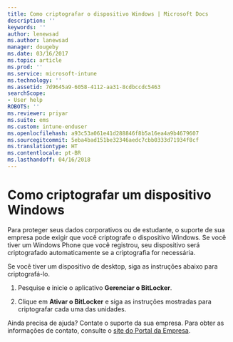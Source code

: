 ```yaml
---
title: Como criptografar o dispositivo Windows | Microsoft Docs
description: ''
keywords: ''
author: lenewsad
ms.author: lanewsad
manager: dougeby
ms.date: 03/16/2017
ms.topic: article
ms.prod: ''
ms.service: microsoft-intune
ms.technology: ''
ms.assetid: 7d9645a9-6058-4112-aa31-8cdbccdc5463
searchScope:
- User help
ROBOTS: ''
ms.reviewer: priyar
ms.suite: ems
ms.custom: intune-enduser
ms.openlocfilehash: a93c53a061e41d288846f8b5a16ea4a9b4679607
ms.sourcegitcommit: 5eba4bad151be32346aedc7cbb0333d71934f8cf
ms.translationtype: HT
ms.contentlocale: pt-BR
ms.lasthandoff: 04/16/2018
---
```

# <a name="how-to-encrypt-your-windows-device"></a>Como criptografar um dispositivo Windows

Para proteger seus dados corporativos ou de estudante, o suporte de sua empresa pode exigir que você criptografe o dispositivo Windows. Se você tiver um Windows Phone que você registrou, seu dispositivo será criptografado automaticamente se a criptografia for necessária.

Se você tiver um dispositivo de desktop, siga as instruções abaixo para criptografá-lo.

1.  Pesquise e inicie o aplicativo **Gerenciar o BitLocker**.

2.  Clique em **Ativar o BitLocker** e siga as instruções mostradas para criptografar cada uma das unidades.

Ainda precisa de ajuda? Contate o suporte da sua empresa. Para obter as informações de contato, consulte o [site do Portal da Empresa](https://portal.manage.microsoft.com#HelpDeskDialog).
